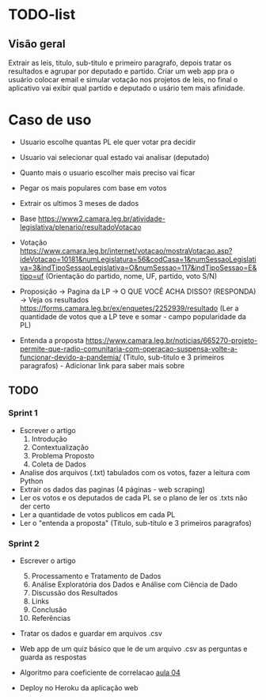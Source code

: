 # TODO-list

## Visão geral
Extrair as leis, titulo, sub-titulo e primeiro paragrafo, depois tratar os resultados e agrupar por deputado e partido.
Criar um web app pra o usuário colocar email e simular votação nos projetos de leis, no final o aplicativo vai exibir qual partido e deputado o usário tem mais afinidade.

# Caso de uso
- Usuario escolhe quantas PL ele quer votar pra decidir
- Usuario vai selecionar qual estado vai analisar (deputado)
- Quanto mais o usuario escolher mais preciso vai ficar
- Pegar os mais populares com base em votos
- Extrair os ultimos 3 meses de dados

- Base
https://www2.camara.leg.br/atividade-legislativa/plenario/resultadoVotacao

- Votação
https://www.camara.leg.br/internet/votacao/mostraVotacao.asp?ideVotacao=10181&numLegislatura=56&codCasa=1&numSessaoLegislativa=3&indTipoSessaoLegislativa=O&numSessao=117&indTipoSessao=E&tipo=uf
(Orientação do partido, nome, UF, partido, voto S/N)

- Proposição -> Pagina da LP -> O QUE VOCÊ ACHA DISSO? (RESPONDA) -> Veja os resultados
https://forms.camara.leg.br/ex/enquetes/2252939/resultado
(Ler a quantidade de votos que a LP teve e somar - campo popularidade da PL)

- Entenda a proposta 
https://www.camara.leg.br/noticias/665270-projeto-permite-que-radio-comunitaria-com-operacao-suspensa-volte-a-funcionar-devido-a-pandemia/
(Titulo, sub-titulo e 3 primeiros paragrafos) - Adicionar link para saber mais sobre

## TODO
### Sprint 1
- Escrever o artigo
    1. Introdução
    2. Contextualização
    3. Problema Proposto
    4. Coleta de Dados
- Analise dos arquivos (.txt) tabulados com os votos, fazer a leitura com Python
- Extrair os dados das paginas (4 páginas - web scraping)
 - Ler os votos e os deputados de cada PL se o plano de ler os .txts não der certo
 - Ler a quantidade de votos publicos em cada PL
 - Ler o "entenda a proposta" (Titulo, sub-titulo e 3 primeiros paragrafos)

### Sprint 2
- Escrever o artigo

     5. Processamento e Tratamento de Dados   
     6. Análise Exploratória dos Dados e Análise com Ciência de Dado   
     7. Discussão dos Resultados   
     8. Links   
     9. Conclusão    
     10. Referências	   

- Tratar os dados e guardar em arquivos .csv
- Web app de um quiz básico que le de um arquivo .csv as perguntas e guarda as respostas
- Algoritmo para coeficiente de correlacao [aula 04](https://github.com/andredarcie/my-data-science-notebooks/blob/master/estatistica-e-aplicacoes/aula04_pratica.ipynb)
- Deploy no Heroku da aplicação web


